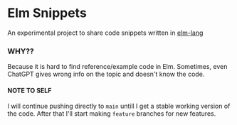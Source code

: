 # Elm Snippets

An experimental project to share code snippets written in [elm-lang](https://elm-lang.org/)

### WHY??

Because it is hard to find reference/example code in Elm. Sometimes, even ChatGPT gives wrong info on the topic and doesn't know the code.

#### NOTE TO SELF

I will continue pushing directly to `main` untill I get a stable working version of the code. After that I'll start making `feature` branches for new features.
